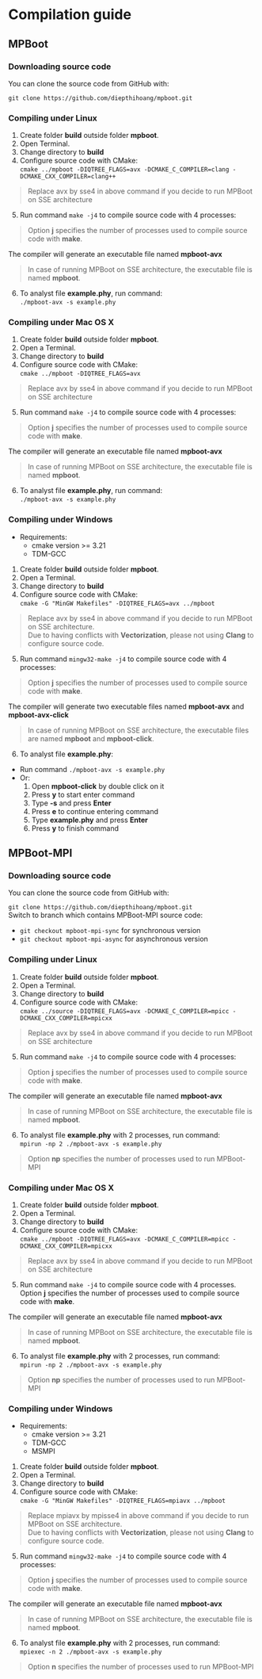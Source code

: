 # Compilation guide
## MPBoot
### Downloading source code
You can clone the source code from GitHub with:

`git clone https://github.com/diepthihoang/mpboot.git`
### Compiling under Linux
1. Create folder **build** outside folder **mpboot**.
2. Open Terminal.
3. Change directory to **build**
4. Configure source code with CMake:  
`cmake ../mpboot -DIQTREE_FLAGS=avx -DCMAKE_C_COMPILER=clang -DCMAKE_CXX_COMPILER=clang++`
> Replace avx by sse4 in above command if you decide to run MPBoot on SSE architecture

5. Run command `make -j4` to compile source code with 4 processes:  
> Option **j** specifies the number of processes used to compile source code with **make**.  
  
The compiler will generate an executable file named **mpboot-avx** 
> In case of running MPBoot on SSE architecture, the executable file is named **mpboot**.

6. To analyst file **example.phy**, run command:  
`./mpboot-avx -s example.phy`

### Compiling under Mac OS X
1. Create folder **build** outside folder **mpboot**.
2. Open a Terminal.
3. Change directory to **build**
4. Configure source code with CMake:  
`cmake ../mpboot -DIQTREE_FLAGS=avx`
> Replace avx by sse4 in above command if you decide to run MPBoot on SSE architecture

5. Run command `make -j4` to compile source code with 4 processes:  
> Option **j** specifies the number of processes used to compile source code with **make**.  
  
The compiler will generate an executable file named **mpboot-avx** 
> In case of running MPBoot on SSE architecture, the executable file is named **mpboot**.

6. To analyst file **example.phy**, run command:  
`./mpboot-avx -s example.phy`

### Compiling under Windows
* Requirements:  
  * cmake version >= 3.21
  * TDM-GCC
1. Create folder **build** outside folder **mpboot**.
2. Open a Terminal.
3. Change directory to **build**
4. Configure source code with CMake:  
`cmake -G "MinGW Makefiles" -DIQTREE_FLAGS=avx ../mpboot`
> Replace avx by sse4 in above command if you decide to run MPBoot on SSE architecture.  
> Due to having conflicts with **Vectorization**, please not using **Clang** to configure source code.

5. Run command `mingw32-make -j4` to compile source code with 4 processes:  
> Option **j** specifies the number of processes used to compile source code with **make**.
  
The compiler will generate two executable files named **mpboot-avx** and **mpboot-avx-click**
> In case of running MPBoot on SSE architecture, the executable files are named **mpboot** and **mpboot-click**.

6. To analyst file **example.phy**:
* Run command `./mpboot-avx -s example.phy`
* Or:
    1. Open **mpboot-click** by double click on it
    2. Press **y** to start enter command
    3. Type **-s** and press **Enter**
    4. Press **e** to continue entering command
    5. Type **example.phy** and press **Enter**
    6. Press **y** to finish command


  
## MPBoot-MPI
### Downloading source code
You can clone the source code from GitHub with:

`git clone https://github.com/diepthihoang/mpboot.git`  
Switch to branch which contains MPBoot-MPI source code:
* `git checkout mpboot-mpi-sync` for synchronous version
* `git checkout mpboot-mpi-async` for asynchronous version

### Compiling under Linux
1. Create folder **build** outside folder **mpboot**.
2. Open a Terminal.
3. Change directory to **build**
4. Configure source code with CMake:  
`cmake ../source -DIQTREE_FLAGS=avx -DCMAKE_C_COMPILER=mpicc -DCMAKE_CXX_COMPILER=mpicxx`
> Replace avx by sse4 in above command if you decide to run MPBoot on SSE architecture

5. Run command `make -j4` to compile source code with 4 processes:  
> Option **j** specifies the number of processes used to compile source code with **make**.
  
The compiler will generate an executable file named **mpboot-avx**
> In case of running MPBoot on SSE architecture, the executable file is named **mpboot**.

6. To analyst file **example.phy** with 2 processes, run command:  
`mpirun -np 2 ./mpboot-avx -s example.phy`
> Option **np** specifies the number of processes used to run MPBoot-MPI

### Compiling under Mac OS X
1. Create folder **build** outside folder **mpboot**.
2. Open a Terminal.
3. Change directory to **build**
4. Configure source code with CMake:  
`cmake ../mpboot -DIQTREE_FLAGS=avx -DCMAKE_C_COMPILER=mpicc -DCMAKE_CXX_COMPILER=mpicxx`
> Replace avx by sse4 in above command if you decide to run MPBoot on SSE architecture

5. Run command `make -j4` to compile source code with 4 processes. Option **j** specifies the number of processes used to compile source code with **make**.
  
The compiler will generate an executable file named **mpboot-avx**
> In case of running MPBoot on SSE architecture, the executable file is named **mpboot**.

6. To analyst file **example.phy** with 2 processes, run command:  
`mpirun -np 2 ./mpboot-avx -s example.phy` 
> Option **np** specifies the number of processes used to run MPBoot-MPI

### Compiling under Windows
* Requirements:  
  * cmake version >= 3.21
  * TDM-GCC
  * MSMPI
1. Create folder **build** outside folder **mpboot**.
2. Open a Terminal.
3. Change directory to **build**
4. Configure source code with CMake:  
`cmake -G "MinGW Makefiles" -DIQTREE_FLAGS=mpiavx ../mpboot`
> Replace mpiavx by mpisse4 in above command if you decide to run MPBoot on SSE architecture.  
> Due to having conflicts with **Vectorization**, please not using **Clang** to configure source code.

5. Run command `mingw32-make -j4` to compile source code with 4 processes:  
> Option **j** specifies the number of processes used to compile source code with **make**.
  
The compiler will generate an executable file named **mpboot-avx** 
> In case of running MPBoot on SSE architecture, the executable file is named **mpboot**.
  

6. To analyst file **example.phy** with 2 processes, run command:  
`mpiexec -n 2 ./mpboot-avx -s example.phy`
> Option **n** specifies the number of processes used to run MPBoot-MPI
